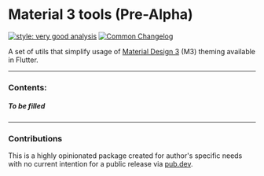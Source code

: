 # Material 3 tools (Pre-Alpha)

[![style: very good analysis](https://img.shields.io/badge/style-very_good_analysis-B22C89.svg)](https://pub.dev/packages/very_good_analysis)
[![Common Changelog](https://common-changelog.org/badge.svg)](https://common-changelog.org)

A set of utils that simplify usage of [Material Design 3](https://m3.material.io/) (M3) theming available in Flutter.

---

### Contents:

##### To be filled

---

### Contributions

This is a highly opinionated package created for author's specific needs with no current intention for a public release via [pub.dev](https://pub.dev/).

